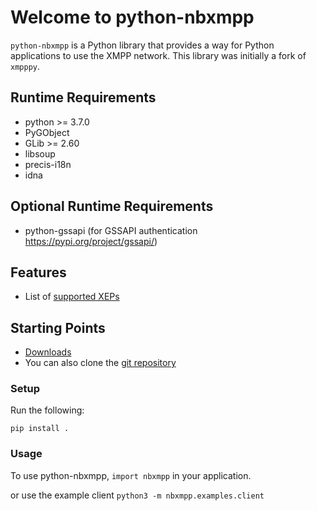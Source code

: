 # Welcome to python-nbxmpp

`python-nbxmpp` is a Python library that provides a way for Python applications to use the XMPP network. This library was initially a fork of `xmpppy`.

## Runtime Requirements

- python >= 3.7.0
- PyGObject
- GLib >= 2.60
- libsoup
- precis-i18n
- idna

## Optional Runtime Requirements

- python-gssapi (for GSSAPI authentication https://pypi.org/project/gssapi/)

## Features

* List of [supported XEPs](https://dev.gajim.org/gajim/python-nbxmpp/-/wikis/Supported-XEPs-in-python-nbxmpp/)

## Starting Points

* [Downloads](https://dev.gajim.org/gajim/python-nbxmpp/tags)
* You can also clone the [git repository](https://dev.gajim.org/gajim/python-nbxmpp.git)

### Setup

Run the following:

    pip install .

### Usage

To use python-nbxmpp, `import nbxmpp` in your application.

or use the example client `python3 -m nbxmpp.examples.client`

